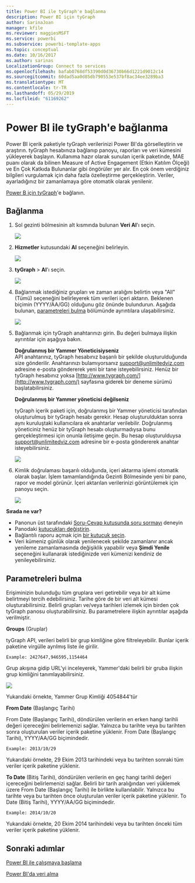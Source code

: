 ```yaml
---
title: Power BI ile tyGraph'e bağlanma
description: Power BI için tyGraph
author: SarinaJoan
manager: kfile
ms.reviewer: maggiesMSFT
ms.service: powerbi
ms.subservice: powerbi-template-apps
ms.topic: conceptual
ms.date: 10/16/2017
ms.author: sarinas
LocalizationGroup: Connect to services
ms.openlocfilehash: bafab0768df53390d0d36730b66d1221d9012c14
ms.sourcegitcommit: 60dad5aa0d85db790553e537bf8ac34ee3289ba3
ms.translationtype: MT
ms.contentlocale: tr-TR
ms.lasthandoff: 05/29/2019
ms.locfileid: "61169262"
---
```

# <a name="connect-to-tygraph--with-power-bi"></a>Power BI ile tyGraph'e bağlanma
Power BI içerik paketiyle tyGraph verilerinizi Power BI'da görselleştirin ve araştırın. tyGraph hesabınıza bağlanıp panoyu, raporları ve veri kümesini yükleyerek başlayın. Kullanıma hazır olarak sunulan içerik paketinde, MAE puanı olarak da bilinen Measure of Active Engagement (Etkin Katılım Ölçeği) ve En Çok Katkıda Bulunanlar gibi öngörüler yer alır. En çok önem verdiğiniz bilgileri vurgulamak için daha fazla özelleştirme gerçekleştirin.  Veriler, ayarladığınız bir zamanlamaya göre otomatik olarak yenilenir.

[Power B için tyGraph](https://app.powerbi.com/getdata/services/tygraph)'e bağlanın.

## <a name="how-to-connect"></a>Bağlanma
1. Sol gezinti bölmesinin alt kısmında bulunan **Veri Al**'ı seçin.
   
   ![](media/service-connect-to-tygraph/getdata.png)
2. **Hizmetler** kutusundaki **Al** seçeneğini belirleyin.
   
   ![](media/service-connect-to-tygraph/services.png)
3. **tyGraph** \> **Al**'ı seçin.
   
   ![](media/service-connect-to-tygraph/tygraph.png)
4. Bağlanmak istediğiniz grupları ve zaman aralığını belirtin veya "All" (Tümü) seçeneğini belirleyerek tüm verileri içeri aktarın. Beklenen biçimin (YYYY/AA/GG) olduğunu göz önünde bulundurun. Aşağıda bulunan, [parametreleri bulma](#FindingParams) bölümünde ayrıntılara ulaşabilirsiniz.
   
   ![](media/service-connect-to-tygraph/parameters.png)
5. Bağlanmak için tyGraph anahtarınızı girin. Bu değeri bulmaya ilişkin ayrıntılar için aşağıya bakın.
   
    **Doğrulanmış bir Yammer Yöneticisiyseniz**  
    API anahtarınız, tyGraph hesabınız başarılı bir şekilde oluşturulduğunda size gönderilir. Anahtarınızı bulamıyorsanız support@unlimitedviz.com adresine e-posta göndererek yeni bir tane isteyebilirsiniz. Henüz bir tyGraph hesabınız yoksa [http://www.tygraph.com/](http://www.tygraph.com/) sayfasına giderek bir deneme sürümü başlatabilirsiniz. 
   
    **Doğrulanmış bir Yammer yöneticisi değilseniz**
   
    tyGraph içerik paketi için, doğrulanmış bir Yammer yöneticisi tarafından oluşturulmuş bir tyGraph hesabı gerekir. Hesap oluşturulduktan sonra aynı kuruluştaki kullanıcılara ek anahtarlar verilebilir. Doğrulanmış yöneticiniz henüz bir tyGraph hesabı oluşturmadıysa bunu gerçekleştirmesi için onunla iletişime geçin. Bu hesap oluşturulduysa <support@unlimitedviz.com> adresine bir e-posta göndererek anahtar isteyebilirsiniz.
   
    ![](media/service-connect-to-tygraph/creds.png)
6. Kimlik doğrulaması başarılı olduğunda, içeri aktarma işlemi otomatik olarak başlar. İşlem tamamlandığında Gezinti Bölmesinde yeni bir pano, rapor ve model görünür. İçeri aktarılan verilerinizi görüntülemek için panoyu seçin.
   
    ![](media/service-connect-to-tygraph/dashboard.png)

**Sırada ne var?**

* Panonun üst tarafındaki [Soru-Cevap kutusunda soru sormayı](consumer/end-user-q-and-a.md) deneyin
* Panodaki [kutucukları değiştirin](service-dashboard-edit-tile.md).
* Bağlantılı raporu açmak için [bir kutucuk seçin](consumer/end-user-tiles.md).
* Veri kümeniz günlük olarak yenilenecek şekilde zamanlanır ancak yenileme zamanlamasında değişiklik yapabilir veya **Şimdi Yenile** seçeneğini kullanarak istediğinizde veri kümenizi kendiniz de yenileyebilirsiniz.

<a name="FindingParams"></a>

## <a name="finding-parameters"></a>Parametreleri bulma
Erişiminizin bulunduğu tüm gruplara veri getirebilir veya bir alt küme belirtmeyi tercih edebilirsiniz. Tarihe göre de bir veri alt kümesi oluşturabilirsiniz. Belirli grupları ve/veya tarihleri izlemek için birden çok tyGraph panosu oluşturabilirsiniz. Bu parametrelere ilişkin ayrıntılar aşağıda verilmiştir.

**Groups** (Gruplar)

tyGraph API, verileri belirli bir grup kimliğine göre filtreleyebilir. Bunlar içerik paketine virgülle ayrılmış liste ile girilir. 

    Example: 2427647,946595,1154464


Grup akışına gidip URL'yi inceleyerek, Yammer'daki belirli bir gruba ilişkin grup kimliğini tanımlayabilirsiniz.

![](media/service-connect-to-tygraph/yammer.png)

Yukarıdaki örnekte, Yammer Grup Kimliği 4054844'tür

**From Date** (Başlangıç Tarihi)

From Date (Başlangıç Tarihi), döndürülen verilerin en erken hangi tarihli değeri içereceğini belirlemenizi sağlar. Yalnızca bu tarihte veya bu tarihten sonra oluşturulan veriler içerik paketine yüklenir. From Date (Başlangıç Tarihi), YYYY/AA/GG biçimindedir. 

    Example: 2013/10/29

Yukarıdaki örnekte, 29 Ekim 2013 tarihindeki veya bu tarihten sonraki tüm veriler içerik paketine yüklenir. 

**To Date** (Bitiş Tarihi), döndürülen verilerin en geç hangi tarihli değeri içereceğini belirlemenizi sağlar. Belirli bir tarih aralığından veri yüklemek üzere From Date (Başlangıç Tarihi) ile birlikte kullanılabilir. Yalnızca bu tarihte veya bu tarihten önce oluşturulan veriler içerik paketine yüklenir. To Date (Bitiş Tarihi), YYYY/AA/GG biçimindedir. 

    Example: 2014/10/20

Yukarıdaki örnekte, 20 Ekim 2014 tarihindeki veya bu tarihten önceki tüm veriler içerik paketine yüklenir. 

## <a name="next-steps"></a>Sonraki adımlar
[Power BI ile çalışmaya başlama](service-get-started.md)

[Power BI'da veri alma](service-get-data.md)

